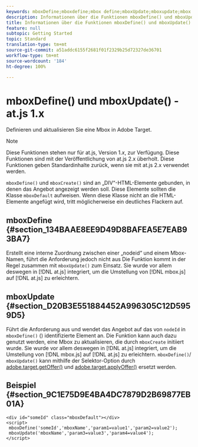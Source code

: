 ```yaml
---
keywords: mboxDefine;mboxdefine;mbox define;mboxUpdate;mboxupdate;mbox update;at.js;functions;function
description: Informationen über die Funktionen mboxDefine() und mboxUpdate() für die JavaScript-Bibliothek at.js von Adobe Target.
title: Informationen über die Funktionen mboxDefine() und mboxUpdate() für die JavaScript-Bibliothek at.js von Adobe Target.
feature: null
subtopic: Getting Started
topic: Standard
translation-type: tm+mt
source-git-commit: a51addc6155f2681f01f2329b25d72327de36701
workflow-type: tm+mt
source-wordcount: '184'
ht-degree: 100%

---
```



# mboxDefine() und mboxUpdate() - at.js 1.x

Definieren und aktualisieren Sie eine Mbox in Adobe Target.

>[!NOTE]
>
>Diese Funktionen stehen nur für at.js, Version 1.*x*, zur Verfügung. Diese Funktionen sind mit der Veröffentlichung von at.js 2.x überholt. Diese Funktionen geben Standardinhalte zurück, wenn sie mit at.js 2.x verwendet werden.

`mboxDefine()` und `mboxCreate()` sind an „DIV“-HTML-Elemente gebunden, in denen das Angebot angezeigt werden soll. Diese Elemente sollten die Klasse `mboxDefault` aufweisen. Wenn diese Klasse nicht an die HTML-Elemente angefügt wird, tritt möglicherweise ein deutliches Flackern auf.

## mboxDefine  {#section_134BAAE8EE9D49D8BAFEA5E7EAB93BA7}

Erstellt eine interne Zuordnung zwischen einer „nodeid“ und einem Mbox-Namen, führt die Anforderung jedoch nicht aus Die Funktion kommt in der Regel zusammen mit `mboxUpdate()` zum Einsatz. Sie wurde vor allem deswegen in [!DNL at.js] integriert, um die Umstellung von [!DNL mbox.js] auf [!DNL at.js] zu erleichtern.

## mboxUpdate {#section_D20B3E551884452A996305C12D5959D5}

Führt die Anforderung aus und wendet das Angebot auf das von `nodeId` in `mboxDefine()` () identifizierte Element an. Die Funktion kann auch dazu genutzt werden, eine Mbox zu aktualisieren, die durch `mboxCreate` initiiert wurde. Sie wurde vor allem deswegen in [!DNL at.js] integriert, um die Umstellung von [!DNL mbox.js] auf [!DNL at.js] zu erleichtern. `mboxDefine()`/ `mboxUpdate()` kann mithilfe der Selektor-Option durch [adobe.target.getOffer()](/help/c-implementing-target/c-implementing-target-for-client-side-web/adobe-target-getoffer.md) und [adobe.target.applyOffer()](/help/c-implementing-target/c-implementing-target-for-client-side-web/adobe-target-applyoffer.md) ersetzt werden.

## Beispiel {#section_9C1E75D9E4BA4DC7879D2B69877EB01A}

```
<div id="someId" class="mboxDefault"></div> 
<script> 
 mboxDefine('someId','mboxName','param1=value1','param2=value2'); 
 mboxUpdate('mboxName','param3=value3','param4=value4'); 
</script>
```
